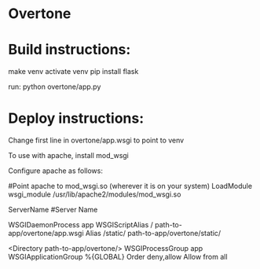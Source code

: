 Overtone
========

Build instructions:
========

make venv
activate venv
pip install flask

run: python overtone/app.py

Deploy instructions:
========

Change first line in overtone/app.wsgi to point to venv

To use with apache, install mod_wsgi

Configure apache as follows:

#Point apache to mod_wsgi.so (wherever it is on your system)
LoadModule wsgi_module /usr/lib/apache2/modules/mod_wsgi.so

ServerName #Server Name

WSGIDaemonProcess app
WSGIScriptAlias / path-to-app/overtone/app.wsgi
Alias /static/ path-to-app/overtone/static/

<Directory path-to-app/overtone/>
    WSGIProcessGroup app
    WSGIApplicationGroup %{GLOBAL}
    Order deny,allow
    Allow from all
</Directory>




